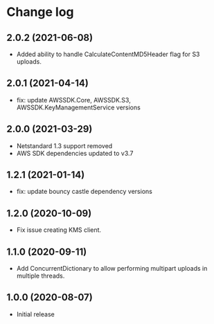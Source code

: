 # Change log

## 2.0.2 (2021-06-08)
- Added ability to handle CalculateContentMD5Header flag for S3 uploads.

## 2.0.1 (2021-04-14)
- fix: update AWSSDK.Core, AWSSDK.S3, AWSSDK.KeyManagementService versions

## 2.0.0 (2021-03-29)
- Netstandard 1.3 support removed
- AWS SDK dependencies updated to v3.7

## 1.2.1 (2021-01-14)
- fix: update bouncy castle dependency versions

## 1.2.0 (2020-10-09)
- Fix issue creating KMS client.

## 1.1.0 (2020-09-11)
- Add ConcurrentDictionary to allow performing multipart uploads in multiple threads.

## 1.0.0 (2020-08-07)
- Initial release